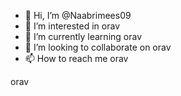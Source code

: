 - 👋 Hi, I’m @Naabrimees09
- 👀 I’m interested in orav
- 🌱 I’m currently learning orav
- 💞️ I’m looking to collaborate on orav
- 📫 How to reach me orav

<!---
Naabrimees09/Naabrimees09 is a ✨ special ✨ repository because its `README.md` (this file) appears on your GitHub profile.
You can click the Preview link to take a look at your changes.
---> orav
